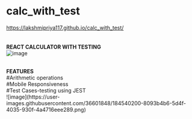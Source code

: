 # calc_with_test
https://lakshmipriya117.github.io/calc_with_test/<br/>
<br/>
<br/>
<b>REACT CALCULATOR WITH TESTING</B><BR/>
![image](https://user-images.githubusercontent.com/36601848/184528482-9e380948-e9aa-4d91-9827-f51d51b4becd.png)


<BR/>
<B>FEATURES</B><br/>
#Arithmetic operations<br/>
#Mobile Responsiveness<br/>
#Test Cases-testing using JEST</br/>
![image](https://user-images.githubusercontent.com/36601848/184540200-8093b4b6-5d4f-4035-930f-4a4716eee289.png)


